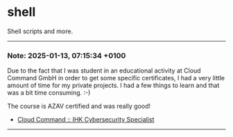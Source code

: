 # shell
Shell scripts and more.

---

### Note: 2025-01-13, 07:15:34 +0100
Due to the fact that I was student in an educational activity at Cloud Command GmbH in order to get some specific certificates, I had a very little amount of time for my private projects. I had a few things to learn and that was a bit time consuming. :-)

The course is AZAV certified and was really good!

- [Cloud Command :: IHK Cybersecurity Specialist](https://start.cloud-command.de/cyber-security/)

---
